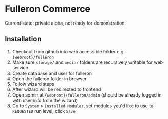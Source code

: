 Fulleron Commerce
=================

Current state: private alpha, not ready for demonstration.

Installation
------------

1. Checkout from github into web accessible folder e.g. `{webroot}/fulleron`
2. Make sure `storage/` and `media/` folders are recursively writable for web service
3. Create database and user for fulleron
4. Open the fulleron folder in browser
5. Follow wizard steps
6. After wizard will be redirected to frontend
7. Open admin at `{webroot}/fulleron/admin` (should be already logged in with user info from the wizard)
8. Go to `System` > `Installed Modules`, set modules you'd like to use to `REQUESTED` run level, click `Save`
